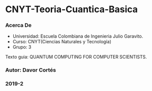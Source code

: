 # CNYT-Teoria-Cuantica-Basica



### Acerca De
 
   - Universidad: Escuela Colombiana de Ingenieria Julio Garavito.
   - Curso: CNYT(Ciencias Naturales y Tecnología)
   - Grupo: 3

 
 Texto guia: QUANTUM COMPUTING FOR
COMPUTER SCIENTISTS.  


### Autor: Davor Cortés
### 2019-2
